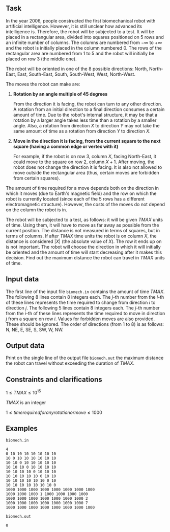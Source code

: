 ## Task

In the year $2006$, people constructed the first biomechanical robot with artificial intelligence. However, it is still unclear how advanced its intelligence is. Therefore, the robot will be subjected to a test. It will be placed in a rectangular area, divided into squares positioned on $5$ rows and an infinite number of columns. The columns are numbered from $-\infty$ to $+\infty$ and the robot is initially placed in the column numbered $0$. The rows of the rectangular area are numbered from $1$ to $5$ and the robot will initially be placed on row $3$ (the middle one).

The robot will be oriented in one of the $8$ possible directions: North, North-East, East, South-East, South, South-West, West, North-West.

The moves the robot can make are:
1. **Rotation by an angle multiple of $45$ degrees**

   From the direction it is facing, the robot can turn to any other direction. A rotation from an initial direction to a final direction consumes a certain amount of time. Due to the robot's internal structure, it may be that a rotation by a larger angle takes less time than a rotation by a smaller angle. Also, a rotation from direction $X$ to direction $Y$ may not take the same amount of time as a rotation from direction $Y$ to direction $X$.

2. **Move in the direction it is facing, from the current square to the next square (having a common edge or vertex with it)**

   For example, if the robot is on row $3$, column $X$, facing North-East, it could move to the square on row $2$, column $X+1$. After moving, the robot does not change the direction it is facing. It is also not allowed to move outside the rectangular area (thus, certain moves are forbidden from certain squares).

The amount of time required for a move depends both on the direction in which it moves (due to Earth's magnetic field) and the row on which the robot is currently located (since each of the $5$ rows has a different electromagnetic structure). However, the costs of the moves do not depend on the column the robot is in.

The robot will be subjected to a test, as follows: it will be given $TMAX$ units of time. Using them, it will have to move as far away as possible from the current position. The distance is not measured in terms of squares, but in terms of columns. If after $TMAX$ time units the robot is on column $X$, the distance is considered $|X|$ (the absolute value of $X$). The row it ends up on is not important. The robot will choose the direction in which it will initially be oriented and the amount of time will start decreasing after it makes this decision. Find out the maximum distance the robot can travel in $TMAX$ units of time.

## Input data

The first line of the input file `biomech.in` contains the amount of time $TMAX$. The following $8$ lines contain $8$ integers each. The $j$-th number from the $i$-th of these lines represents the time required to change from direction $i$ to direction $j$. The following $5$ lines contain $8$ integers each. The $j$-th number from the $i$-th of these lines represents the time required to move in direction $j$ from a square on row $i$. Values for forbidden moves are also provided. These should be ignored. The order of directions (from $1$ to $8$) is as follows: N, NE, E, SE, S, SW, W, NW.

## Output data

Print on the single line of the output file `biomech.out` the maximum distance the robot can travel without exceeding the duration of $TMAX$.

## Constraints and clarifications

$1 \leq TMAX \leq 10^{15}$

$TMAX$ is an integer

$1 \leq time required for any rotation or move \leq 1000$

## Examples

`biomech.in`
```
4
0 10 10 10 10 10 10 10
10 0 10 10 10 10 10 10
10 10 0 10 10 10 10 10
10 10 10 0 10 10 10 10
10 10 10 10 0 10 10 10
10 10 10 10 10 0 10 10
10 10 10 10 10 10 0 10
10 10 10 10 10 10 10 0
1000 1000 1000 1000 1000 1000 1000 1000
1000 1000 1000 1 1000 1000 1000 1000
1000 1000 1000 1000 1000 1000 1000 2
1000 1000 1000 1000 1000 1000 1000 7
1000 1000 1000 1000 1000 1000 1000 1000
```

`biomech.out`
```
0
```
